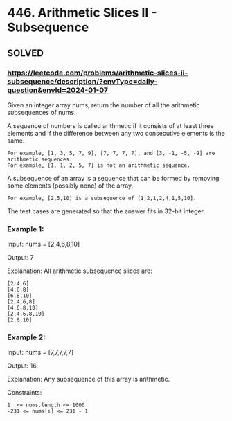 # 446. Arithmetic Slices II - Subsequence

## SOLVED


### https://leetcode.com/problems/arithmetic-slices-ii-subsequence/description/?envType=daily-question&envId=2024-01-07

Given an integer array nums, return the number of all the arithmetic subsequences of nums.

A sequence of numbers is called arithmetic if it consists of at least three elements and if the difference between any two consecutive elements is the same.

    For example, [1, 3, 5, 7, 9], [7, 7, 7, 7], and [3, -1, -5, -9] are arithmetic sequences.
    For example, [1, 1, 2, 5, 7] is not an arithmetic sequence.

A subsequence of an array is a sequence that can be formed by removing some elements (possibly none) of the array.

    For example, [2,5,10] is a subsequence of [1,2,1,2,4,1,5,10].

The test cases are generated so that the answer fits in 32-bit integer.



### Example 1:

Input: nums = [2,4,6,8,10]

Output: 7

Explanation: All arithmetic subsequence slices are:


    [2,4,6]
    [4,6,8]
    [6,8,10]
    [2,4,6,8]
    [4,6,8,10]
    [2,4,6,8,10]
    [2,6,10]

### Example 2:

Input: nums = [7,7,7,7,7]

Output: 16

Explanation: Any subsequence of this array is arithmetic.



Constraints:

    1  <= nums.length <= 1000
    -231 <= nums[i] <= 231 - 1

